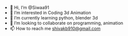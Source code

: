 - 👋 Hi, I’m @Siwaa91
- 👀 I’m interested in Coding 3d Animation 
- 🌱 I’m currently learning python, blender 3d
- 💞️ I’m looking to collaborate on programming, animation 
- 📫 How to reach me shivakb910@gmail.com

<!---
Siwaa91/Siwaa91 is a ✨ special ✨ repository because its `README.md` (this file) appears on your GitHub profile.
You can click the Preview link to take a look at your changes.
--->
